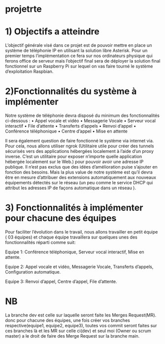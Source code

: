 # projetrte

# 1) Objectifs a atteindre
L’objectif générale visé dans ce projet est de pouvoir mettre en place un système de téléphonie IP en utilisant la solution libre Asterisk. Pour un premier temps l’implémentation ce fera sur nos ordinateurs physique qui ferons office de serveur mais l’objectif final sera de déployer la solution final fonctionnel sur un Raspberry Pi sur lequel on vas faire tourné le système d’exploitation Raspbian.

# 2)Fonctionnalités du système à implémenter
Notre système de téléphonie devra disposé du minimum des fonctionnalités ci-dessous :
• Appel vocale et vidéo
• Messagerie Vocale
• Serveur vocal interactif
• File d’attente
• Transferts d’appels
• Renvoi d’appel
• Conférence téléphonique
• Centre d’appel
• Mise en attente

Il sera également question de faire fonctionné le système via internet via. Pour cela, nous allons utiliser ngrok (Utilitaire utile pour créer des tunnels sécurisés vers des applications hébergées localement à l’aide d’un proxy inverse. C’est un utilitaire pour exposer n’importe
quelle application hébergée localement sur le Web.) pour pouvoir avoir une adresse IP publique. Il n’est pas exclus que des idées d’amélioration puise s’ajouter en fonction des besoins. Mais la plus value de notre système est qu’il devra être en mesure d’attribuer des extensions automatiquement aux nouveaux équipements détectés sur le réseau (un peu comme le service DHCP qui attribut les adresses IP de façons automatique dans un réseau ).

# 3) Fonctionnalités à implémenter pour chacune des équipes
Pour faciliter l’évolution dans le travail, nous allons travailler en petit équipe ( 03 équipes) et chaque équipe travaillera sur quelques unes des fonctionnalités réparti comme suit:

Equipe 1: Conférence téléphonique, Serveur vocal interactif, Mise en attente.

Equipe 2: Appel vocale et vidéo, Messagerie Vocale, Transferts d’appels, Configuration automatique.

Equipe 3: Renvoi d’appel, Centre d’appel, File d’attente.

# NB
La branche dev est celle sur laquelle seront faite les Merges Request(MR). donc pour chacune des équipes, une fois créer vos branches respective(equipe1, equipe2, equipe3), toutes vos commit seront faites sur ces branches là et les MR sur celle ci(dev) et seul moi (Owner ou scrum master) a le droit de faire des Merge Request sur la branche main. 
